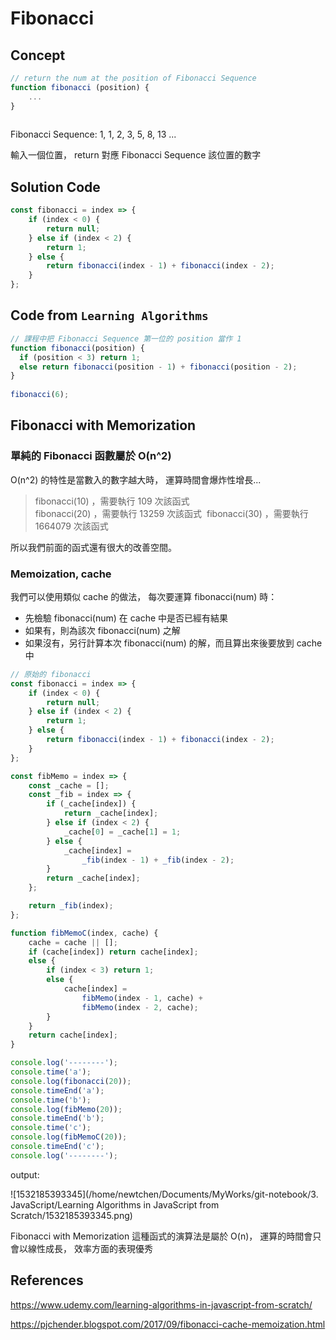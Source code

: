 # Fibonacci

## Concept

```javascript
// return the num at the position of Fibonacci Sequence
function fibonacci (position) {
    ...
}
    
```

Fibonacci Sequence: 1, 1, 2, 3, 5, 8, 13 ...

輸入一個位置，
return 對應 Fibonacci Sequence 該位置的數字

## Solution Code

```javascript
const fibonacci = index => {
    if (index < 0) {
        return null;
    } else if (index < 2) {
        return 1;
    } else {
        return fibonacci(index - 1) + fibonacci(index - 2);
    }
};
```

## Code from `Learning Algorithms`

```javascript
// 課程中把 Fibonacci Sequence 第一位的 position 當作 1
function fibonacci(position) {
  if (position < 3) return 1;
  else return fibonacci(position - 1) + fibonacci(position - 2);
}
 
fibonacci(6);
```

## Fibonacci with Memorization

### 單純的 Fibonacci 函數屬於 O(n^2)

O(n^2) 的特性是當數入的數字越大時，
運算時間會爆炸性增長...

> fibonacci(10) ，需要執行 109 次該函式  
> fibonacci(20) ，需要執行 13259 次該函式 
> fibonacci(30) ，需要執行 1664079 次該函式

所以我們前面的函式還有很大的改善空間。

### Memoization, cache

我們可以使用類似 cache 的做法，
每次要運算 fibonacci(num) 時：

- 先檢驗 fibonacci(num) 在 cache 中是否已經有結果
- 如果有，則為該次 fibonacci(num) 之解
- 如果沒有，另行計算本次 fibonacci(num) 的解，而且算出來後要放到 cache 中

```javascript
// 原始的 fibonacci
const fibonacci = index => {
    if (index < 0) {
        return null;
    } else if (index < 2) {
        return 1;
    } else {
        return fibonacci(index - 1) + fibonacci(index - 2);
    }
};

const fibMemo = index => {
    const _cache = [];
    const _fib = index => {
        if (_cache[index]) {
            return _cache[index];
        } else if (index < 2) {
            _cache[0] = _cache[1] = 1;
        } else {
            _cache[index] =
                _fib(index - 1) + _fib(index - 2);
        }
        return _cache[index];
    };

    return _fib(index);
};

function fibMemoC(index, cache) {
    cache = cache || [];
    if (cache[index]) return cache[index];
    else {
        if (index < 3) return 1;
        else {
            cache[index] =
                fibMemo(index - 1, cache) +
                fibMemo(index - 2, cache);
        }
    }
    return cache[index];
}

console.log('--------');
console.time('a');
console.log(fibonacci(20));
console.timeEnd('a');
console.time('b');
console.log(fibMemo(20));
console.timeEnd('b');
console.time('c');
console.log(fibMemoC(20));
console.timeEnd('c');
console.log('--------');
```

output:

![1532185393345](/home/newtchen/Documents/MyWorks/git-notebook/3. JavaScript/Learning Algorithms in JavaScript from Scratch/1532185393345.png)

Fibonacci with Memorization 這種函式的演算法是屬於 O(n)，
運算的時間會只會以線性成長，
效率方面的表現優秀

## References

https://www.udemy.com/learning-algorithms-in-javascript-from-scratch/

https://pjchender.blogspot.com/2017/09/fibonacci-cache-memoization.html
